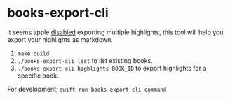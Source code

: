 # books-export-cli

it seems apple [disabled](https://discussions.apple.com/thread/254205334) exporting multiple highlights, this tool will help you export your highlights as markdown.

1. `make build`
2. `./books-export-cli list` to list existing books.
3. `./books-export-cli highlights BOOK_ID` to export highlights for a specific book.


For development; `swift run books-export-cli command` 
